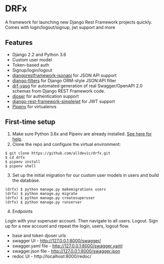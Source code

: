 # DRFx

A framework for launching new Django Rest Framework projects quickly. Comes with login/logout/signup, jwt support and more

## Features

- Django 2.2 and Python 3.6
- Custom user model
- Token-based auth
- Signup/login/logout
- [djangorestframework-jsonapi](https://github.com/django-json-api/django-rest-framework-json-api) for JSON API support
- [django-filters](https://github.com/carltongibson/django-filter) for Django ORM-style JSON:API filter
- [drf-yasg](https://github.com/axnsan12/drf-yasg) for automated generation of real Swagger/OpenAPI 2.0 schemas from Django REST Framework code.
- [djoser](https://github.com/sunscrapers/djoser) for authentication support
- [django-rest-framework-simplejwt](https://github.com/davesque/django-rest-framework-simplejwt) for JWT support
- [Pipenv](https://github.com/pypa/pipenv) for virtualenvs

## First-time setup

1.  Make sure Python 3.6x and Pipenv are already installed. [See here for help](https://djangoforbeginners.com/initial-setup/).
2.  Clone the repo and configure the virtual environment:

```
$ git clone https://github.com/alldevic/drfx.git
$ cd drfx
$ pipenv install
$ pipenv shell
```

3.  Set up the initial migration for our custom user models in users and build the database.

```
(drfx) $ python manage.py makemigrations users
(drfx) $ python manage.py migrate
(drfx) $ python manage.py createsuperuser
(drfx) $ python manage.py runserver
```

4.  Endpoints

Login with your superuser account. Then navigate to all users. Logout. Sign up for a new account and repeat the login, users, logout flow.

- base and token djoser urls
- swagger UI - http://127.0.0.1:8000/swagger/
- swagger.yaml file - http://127.0.0.1:8000/swagger.yaml
- swagger.json file - http://127.0.0.1:8000/swagger.json
- redoc UI - http://localhost:8000/redoc/
